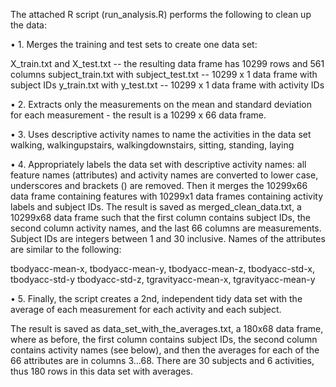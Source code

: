 The attached R script (run_analysis.R) performs the following to clean up the data:

•	1. Merges the training and test sets to create one data set:

X_train.txt and X_test.txt -- the resulting data frame has  10299 rows and 561 columns
subject_train.txt with subject_test.txt -- 10299 x 1 data frame with subject IDs
y_train.txt with y_test.txt -- 10299 x 1 data frame with activity IDs

•	2. Extracts only the measurements on the mean and standard deviation for each measurement - the result is a 10299 x 66 data frame.

•	3. Uses descriptive activity names to name the activities in the data set
walking, walkingupstairs, walkingdownstairs, sitting, standing, laying

•	4. Appropriately labels the data set with descriptive activity names: all feature names (attributes) and activity names are converted to lower case, underscores and brackets () are removed.
Then it merges the 10299x66 data frame containing features with 10299x1 data frames containing activity labels and subject IDs.
The result is saved as merged_clean_data.txt, a 10299x68 data frame such that the first column contains subject IDs, the second column activity names, and the last 66 columns are measurements. Subject IDs are integers between 1 and 30 inclusive. 
Names of the attributes are similar to the following:

tbodyacc-mean-x, tbodyacc-mean-y, tbodyacc-mean-z, tbodyacc-std-x, tbodyacc-std-y
tbodyacc-std-z, tgravityacc-mean-x, tgravityacc-mean-y

•	5. Finally, the script creates a 2nd, independent tidy data set with the average of each measurement for each activity and each subject.

The result is saved as data_set_with_the_averages.txt, a 180x68 data frame, where as before, the first column contains subject IDs, the second column contains activity names (see below), and then the averages for each of the 66 attributes are in columns 3...68. There are 30 subjects and 6 activities, thus 180 rows in this data set with averages.

